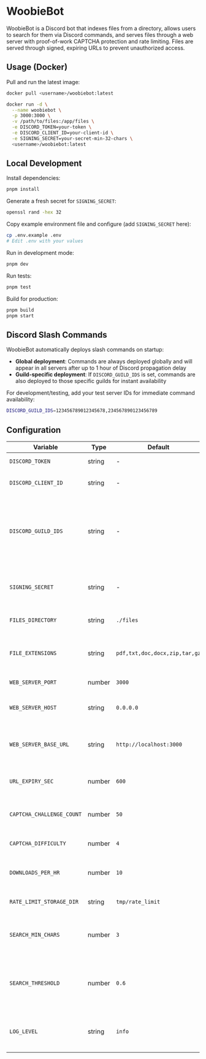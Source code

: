 # WoobieBot

WoobieBot is a Discord bot that indexes files from a directory, allows users to search for them via Discord commands, and serves files through a web server with proof-of-work CAPTCHA protection and rate limiting. Files are served through signed, expiring URLs to prevent unauthorized access.

## Usage (Docker)

Pull and run the latest image:

```bash
docker pull <username>/woobiebot:latest

docker run -d \
  --name woobiebot \
  -p 3000:3000 \
  -v /path/to/files:/app/files \
  -e DISCORD_TOKEN=your-token \
  -e DISCORD_CLIENT_ID=your-client-id \
  -e SIGNING_SECRET=your-secret-min-32-chars \
  <username>/woobiebot:latest
```

## Local Development

Install dependencies:

```bash
pnpm install
```

Generate a fresh secret for `SIGNING_SECRET`:

```bash
openssl rand -hex 32
```

Copy example environment file and configure (add `SIGNING_SECRET` here):

```bash
cp .env.example .env
# Edit .env with your values
```

Run in development mode:

```bash
pnpm dev
```

Run tests:

```bash
pnpm test
```

Build for production:

```bash
pnpm build
pnpm start
```

## Discord Slash Commands

WoobieBot automatically deploys slash commands on startup:

- **Global deployment**: Commands are always deployed globally and will appear in all servers after up to 1 hour of Discord propagation delay
- **Guild-specific deployment**: If `DISCORD_GUILD_IDS` is set, commands are also deployed to those specific guilds for instant availability

For development/testing, add your test server IDs for immediate command availability:

```bash
DISCORD_GUILD_IDS=123456789012345678,234567890123456789
```

## Configuration

| Variable                  | Type   | Default                       | Required | Description                                                                      |
| ------------------------- | ------ | ----------------------------- | -------- | -------------------------------------------------------------------------------- |
| `DISCORD_TOKEN`           | string | -                             | Yes      | Discord bot token                                                                |
| `DISCORD_CLIENT_ID`       | string | -                             | Yes      | Discord application client ID                                                    |
| `DISCORD_GUILD_IDS`       | string | -                             |          | Comma-separated guild IDs for instant command deployment (also deploys globally) |
| `SIGNING_SECRET`          | string | -                             | Yes      | Secret key for signing URLs (min 32 characters)                                  |
| `FILES_DIRECTORY`         | string | `./files`                     |          | Directory to index for files                                                     |
| `FILE_EXTENSIONS`         | string | `pdf,txt,doc,docx,zip,tar,gz` |          | Comma-separated list of file extensions to index                                 |
| `WEB_SERVER_PORT`         | number | `3000`                        |          | Port for the web server                                                          |
| `WEB_SERVER_HOST`         | string | `0.0.0.0`                     |          | Host address for the web server                                                  |
| `WEB_SERVER_BASE_URL`     | string | `http://localhost:3000`       |          | Base URL for generating download links                                           |
| `URL_EXPIRY_SEC`          | number | `600`                         |          | URL expiration time in seconds                                                   |
| `CAPTCHA_CHALLENGE_COUNT` | number | `50`                          |          | Number of CAPTCHA challenges to present                                          |
| `CAPTCHA_DIFFICULTY`      | number | `4`                           |          | CAPTCHA difficulty level                                                         |
| `DOWNLOADS_PER_HR`        | number | `10`                          |          | Maximum downloads per user per hour                                              |
| `RATE_LIMIT_STORAGE_DIR`  | string | `tmp/rate_limit`              |          | Directory to store rate limit state                                              |
| `SEARCH_MIN_CHARS`        | number | `3`                           |          | Minimum character length for search queries                                      |
| `SEARCH_THRESHOLD`        | number | `0.6`                         |          | Fuzzy search threshold (0-1, higher = more fuzzy)                                |
| `LOG_LEVEL`               | string | `info`                        |          | Logging level (fatal, error, warn, info, debug, trace)                           |
